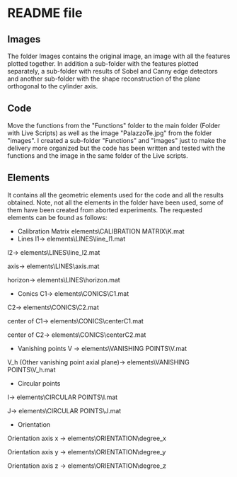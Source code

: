 # README file
## Images
The folder Images contains the original image, an image with all the features plotted together. In addition a sub-folder with the features plotted separately, a sub-folder with results of Sobel and Canny edge detectors and another sub-folder with the shape reconstruction of the plane orthogonal to the cylinder axis.

## Code
Move the functions from the "Functions" folder to the main folder (Folder with Live Scripts) as well as the image "PalazzoTe.jpg" from the folder "images".
I created a sub-folder "Functions" and "images" just to make the delivery more organized but the code has been written and tested with the functions and the image in the same folder of the Live scripts.


## Elements
It contains all the geometric elements used for the code and all the results obtained. Note, not all the elements in the folder have been used, some of them have been created from aborted experiments. The requested elements can be found as follows:

-  Calibration Matrix
elements\CALIBRATION MATRIX\K.mat
- Lines
l1-> elements\LINES\line_l1.mat

l2-> elements\LINES\line_l2.mat

axis-> elements\LINES\axis.mat

horizon-> elements\LINES\horizon.mat

- Conics
C1-> elements\CONICS\C1.mat

C2-> elements\CONICS\C2.mat

center of C1-> elements\CONICS\centerC1.mat

center of C2-> elements\CONICS\centerC2.mat

- Vanishing points
V -> elements\VANISHING POINTS\V.mat

V_h (Other vanishing point axial plane)-> elements\VANISHING POINTS\V_h.mat


- Circular points

I-> elements\CIRCULAR POINTS\I.mat

J-> elements\CIRCULAR POINTS\J.mat

- Orientation

Orientation axis x -> elements\ORIENTATION\degree_x

Orientation axis y -> elements\ORIENTATION\degree_y

Orientation axis z -> elements\ORIENTATION\degree_z
